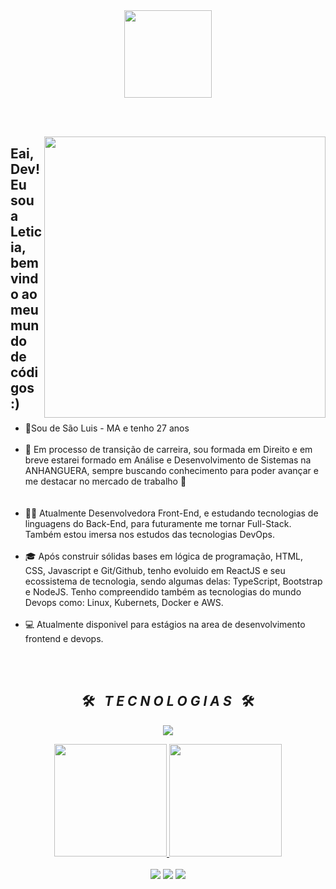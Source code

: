 <!--cabeçalho HELLO WORD-->
<div align = "center">
  <img height = "140px" src = "https://user-images.githubusercontent.com/92947069/183311882-d6cec5b0-18e8-48cf-a551-098f295fbce5.gif" >
</div>

<br><br>

<img align = "right" width = "450px"  src = "https://i.pinimg.com/originals/a9/24/3d/a9243d82d3ad7878192211221b25a18c.gif">
<!--FIM cabeçalho HELLO WORD-->

<!--inicio descrição-->
## Eai, Dev! Eu sou a Leticia, bem vindo ao meu mundo de códigos :)

<ul align="left">
<li>📍Sou de São Luis - MA e tenho 27 anos </li>
<br>
<li>🚀 Em processo de transição de carreira, sou formada em Direito e em breve estarei formado em Análise e Desenvolvimento de Sistemas na ANHANGUERA, sempre buscando conhecimento para poder avançar e me destacar no mercado de trabalho 🚀</li><br>
<br>
<li>👩‍💻 Atualmente Desenvolvedora Front-End, e estudando tecnologias de linguagens do Back-End, para futuramente me tornar Full-Stack. Também estou imersa nos estudos das tecnologias DevOps. </li>
<br>
<li>🎓 Após construir sólidas bases em lógica de programação, HTML, CSS, Javascript e Git/Github, tenho evoluido em ReactJS e seu ecossistema de tecnologia, sendo algumas delas: TypeScript, Bootstrap e NodeJS. Tenho compreendido também as tecnologias do mundo Devops como: Linux, Kubernets, Docker e AWS. </li>
<br>
<li>💻 Atualmente disponivel para estágios na area de desenvolvimento frontend e devops. </li>
</ul>
<br>
<!--FIM descrição-->

<!--INICIO Tecnologias-->
<br>
<h2 align="center">🛠️&ensp; <i>T E C N O L O G I A S</i> &ensp;🛠️</h2>
<p align="center">
  <a href="https://skillicons.dev">
    <img src="https://skillicons.dev/icons?i=git,github,html,css,js,react,nodejs,linux,kubernetes,docker,aws" />
  </a>
</p>
<div align="center">
  <a href="https://github.com/leticiamlbarros">
  <img height="180em" src="https://github-readme-stats.vercel.app/api?username=leticialmbarros&show_icons=true&theme=dark&include_all_commits=true&count_private=true"/>
  <img height="180em" src="https://github-readme-stats.vercel.app/api/top-langs/?username=leticialmbarros&layout=compact&langs_count=7&theme=dark"/>
</div>
<br>
<!--Contatos-->
<div align="center">
<a href="https://instagram.com/eitaletis" target="_blank"><img src="https://img.shields.io/badge/-Instagram-%23E4405F?style=for-the-badge&logo=instagram&logoColor=white" target="_blank"></a>
<a href = "mailto:armixletix@gmail.com"><img src="https://img.shields.io/badge/-Gmail-%23333?style=for-the-badge&logo=gmail&logoColor=white" target="_blank"></a>
<a href="https://www.linkedin.com/in/leticiamlima/" target="_blank"><img src="https://img.shields.io/badge/-LinkedIn-%230077B5?style=for-the-badge&logo=linkedin&logoColor=white" target="_blank"></a>
</div>

